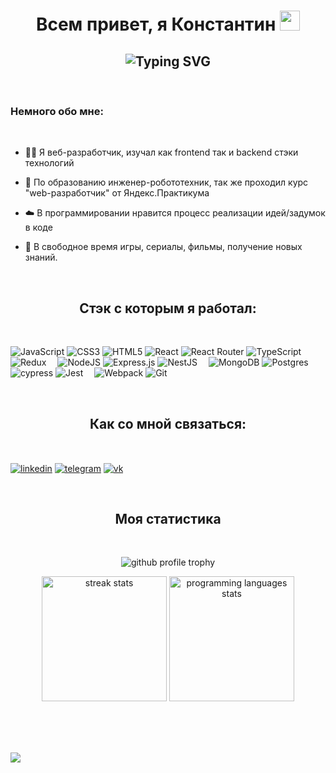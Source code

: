 <h1 align="center">Всем привет, я Константин</a>  
 <img src="https://github.com/blackcater/blackcater/raw/main/images/Hi.gif" height="32"/></h1>
<h2 align="center">  <img src="https://readme-typing-svg.herokuapp.com?font=Fira+Code&pause=1000&width=435&lines=%D0%A4%D1%80%D0%BE%D0%BD%D1%82%D0%B5%D0%BD%D0%B4+%D1%80%D0%B0%D0%B7%D1%80%D0%B0%D0%B1%D0%BE%D1%82%D1%87%D0%B8%D0%BA+%D0%B2+%D0%BD%D0%B0%D1%87%D0%B0%D0%BB%D0%B5+%D0%BF%D1%83%D1%82%D0%B8" alt="Typing SVG" /></h2>
<br>
<h3>Немного обо мне:</h3>
<br>

- 👩‍💻 Я веб-разработчик, изучал как frontend так и backend стэки технологий

- 🤖 По образованию инженер-робототехник, так же проходил курс "web-разработчик" от Яндекс.Практикума

- ☁️ В программировании нравится процесс реализации идей/задумок в коде

- 🎲 В свободное время игры, сериалы, фильмы, получение новых знаний.

<br>
<h2 align="center">Стэк с которым я работал:</h3>
<br>

![JavaScript](https://img.shields.io/badge/javascript-%23323330.svg?style=for-the-badge&logo=javascript&logoColor=%23F7DF1E)
![CSS3](https://img.shields.io/badge/css3-%231572B6.svg?style=for-the-badge&logo=css3&logoColor=white)
![HTML5](https://img.shields.io/badge/html5-%23E34F26.svg?style=for-the-badge&logo=html5&logoColor=white)
![React](https://img.shields.io/badge/react-%2320232a.svg?style=for-the-badge&logo=react&logoColor=%2361DAFB)
![React Router](https://img.shields.io/badge/React_Router-CA4245?style=for-the-badge&logo=react-router&logoColor=white)
![TypeScript](https://img.shields.io/badge/typescript-%23007ACC.svg?style=for-the-badge&logo=typescript&logoColor=white)
![Redux](https://img.shields.io/badge/redux-%23593d88.svg?style=for-the-badge&logo=redux&logoColor=white)
&ensp;&ensp;![NodeJS](https://img.shields.io/badge/node.js-6DA55F?style=for-the-badge&logo=node.js&logoColor=white)
![Express.js](https://img.shields.io/badge/express.js-%23404d59.svg?style=for-the-badge&logo=express&logoColor=%2361DAFB)
![NestJS](https://img.shields.io/badge/nestjs-%23E0234E.svg?style=for-the-badge&logo=nestjs&logoColor=white)
&ensp;&ensp;![MongoDB](https://img.shields.io/badge/MongoDB-%234ea94b.svg?style=for-the-badge&logo=mongodb&logoColor=white)
![Postgres](https://img.shields.io/badge/postgres-%23316192.svg?style=for-the-badge&logo=postgresql&logoColor=white)
&ensp;&ensp;![cypress](https://img.shields.io/badge/-cypress-%23E5E5E5?style=for-the-badge&logo=cypress&logoColor=058a5e)
![Jest](https://img.shields.io/badge/-jest-%23C21325?style=for-the-badge&logo=jest&logoColor=white)
&ensp;&ensp;![Webpack](https://img.shields.io/badge/webpack-%238DD6F9.svg?style=for-the-badge&logo=webpack&logoColor=black)
![Git](https://img.shields.io/badge/git-%23F05033.svg?style=for-the-badge&logo=git&logoColor=white)

<br>
<h2 align="center">Как со мной связаться:</h3>
<br>
<p align="left">
<a href="https://www.linkedin.com/in/constantin-vanchurenkov-10570723b/" target="blank"><img align="center" src="https://img.shields.io/badge/linkedin-%230077B5.svg?style=for-the-badge&logo=linkedin&logoColor=white" alt="linkedin" /></a>
 <a href="https://t.me/Wacorasu" target="blank"><img align="center" src="https://img.shields.io/badge/Telegram-2CA5E0?style=for-the-badge&logo=telegram&logoColor=white" alt="telegram"  /></a>
 <a href="https://vk.com/wacorasu" target="blank"><img align="center" src="https://img.shields.io/badge/вконтакте-%232E87FB.svg?&style=for-the-badge&logo=vk&logoColor=white" alt="vk"  /></a>
</p>
<br>
<h2 align="center">Моя cтатистика</h2>
<br>
 <p align='center'><img  src="https://github-profile-trophy.vercel.app/?username=wacorasu&column=3&margin-w=15&margin-h=15&theme=darkhub&rank=SECRET,SSS,SS,S,AAA,AA,A,B,C&no-frame=true" alt='github  profile trophy' /></p>
  <p align='center'> <img  src="https://streak-stats.demolab.com?user=wacorasu&theme=dark&hide_border=true&card_width=400" alt='streak stats' height='200'/>
  <img  src="https://github-readme-stats.vercel.app/api/top-langs/?username=wacorasu&layout=donut&theme=dark&&hide_border=true" alt='programming languages stats' height='200'/></p>
<br>
<br>
<br>

 ![](https://komarev.com/ghpvc/?username=wacorasu)
 




 

 


 
